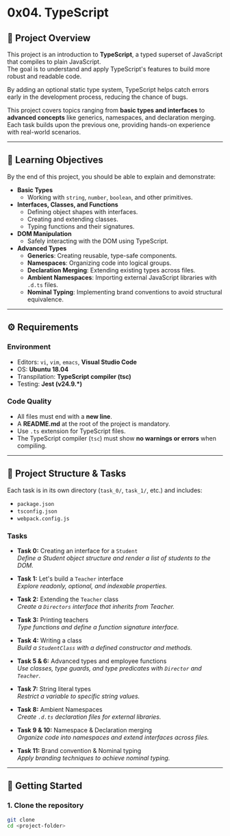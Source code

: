 # 0x04. TypeScript

## 📌 Project Overview
This project is an introduction to **TypeScript**, a typed superset of JavaScript that compiles to plain JavaScript.  
The goal is to understand and apply TypeScript's features to build more robust and readable code.  

By adding an optional static type system, TypeScript helps catch errors early in the development process, reducing the chance of bugs.  

This project covers topics ranging from **basic types and interfaces** to **advanced concepts** like generics, namespaces, and declaration merging. Each task builds upon the previous one, providing hands-on experience with real-world scenarios.

---

## 🎯 Learning Objectives
By the end of this project, you should be able to explain and demonstrate:

- **Basic Types**
  - Working with `string`, `number`, `boolean`, and other primitives.
- **Interfaces, Classes, and Functions**
  - Defining object shapes with interfaces.
  - Creating and extending classes.
  - Typing functions and their signatures.
- **DOM Manipulation**
  - Safely interacting with the DOM using TypeScript.
- **Advanced Types**
  - **Generics**: Creating reusable, type-safe components.
  - **Namespaces**: Organizing code into logical groups.
  - **Declaration Merging**: Extending existing types across files.
  - **Ambient Namespaces**: Importing external JavaScript libraries with `.d.ts` files.
  - **Nominal Typing**: Implementing brand conventions to avoid structural equivalence.

---

## ⚙️ Requirements

### Environment
- Editors: `vi`, `vim`, `emacs`, **Visual Studio Code**
- OS: **Ubuntu 18.04**
- Transpilation: **TypeScript compiler (tsc)**
- Testing: **Jest (v24.9.\*)**

### Code Quality
- All files must end with a **new line**.
- A **README.md** at the root of the project is mandatory.
- Use `.ts` extension for TypeScript files.
- The TypeScript compiler (`tsc`) must show **no warnings or errors** when compiling.

---

## 📂 Project Structure & Tasks
Each task is in its own directory (`task_0/`, `task_1/`, etc.) and includes:
- `package.json`
- `tsconfig.json`
- `webpack.config.js`

### Tasks
- **Task 0:** Creating an interface for a `Student`  
  *Define a Student object structure and render a list of students to the DOM.*

- **Task 1:** Let's build a `Teacher` interface  
  *Explore readonly, optional, and indexable properties.*

- **Task 2:** Extending the `Teacher` class  
  *Create a `Directors` interface that inherits from Teacher.*

- **Task 3:** Printing teachers  
  *Type functions and define a function signature interface.*

- **Task 4:** Writing a class  
  *Build a `StudentClass` with a defined constructor and methods.*

- **Task 5 & 6:** Advanced types and employee functions  
  *Use classes, type guards, and type predicates with `Director` and `Teacher`.*

- **Task 7:** String literal types  
  *Restrict a variable to specific string values.*

- **Task 8:** Ambient Namespaces  
  *Create `.d.ts` declaration files for external libraries.*

- **Task 9 & 10:** Namespace & Declaration merging  
  *Organize code into namespaces and extend interfaces across files.*

- **Task 11:** Brand convention & Nominal typing  
  *Apply branding techniques to achieve nominal typing.*

---

## 🚀 Getting Started

### 1. Clone the repository
```bash
git clone 
cd <project-folder>

